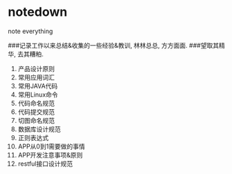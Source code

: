 # notedown
note everything

###记录工作以来总结&收集的一些经验&教训, 林林总总, 方方面面.
###望取其精华, 去其糟粕.

1. 产品设计原则
2. 常用应用词汇
3. 常用JAVA代码
4. 常用Linux命令
5. 代码命名规范
6. 代码提交规范
7. 切图命名规范
8. 数据库设计规范
9. 正则表达式
10. APP从0到1需要做的事情
11. APP开发注意事项&原则
12. restful接口设计规范